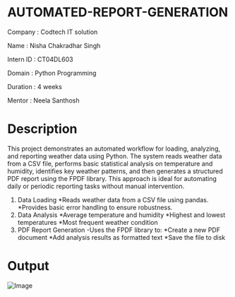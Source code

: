 # AUTOMATED-REPORT-GENERATION
Company : Codtech IT solution

Name : Nisha Chakradhar Singh

Intern ID : CT04DL603

Domain : Python Programming

Duration : 4 weeks

Mentor : Neela Santhosh

# Description  
This project demonstrates an automated workflow for loading, analyzing, and reporting weather data using Python. The system reads weather data from a CSV file, performs basic statistical analysis on temperature and humidity, identifies key weather patterns, and then generates a structured PDF report using the FPDF library. This approach is ideal for automating daily or periodic reporting tasks without manual intervention.
1. Data Loading
*Reads weather data from a CSV file using pandas.
*Provides basic error handling to ensure robustness.
2. Data Analysis
*Average temperature and humidity
*Highest and lowest temperatures
*Most frequent weather condition
3. PDF Report Generation
-Uses the FPDF library to:
*Create a new PDF document
*Add analysis results as formatted text
*Save the file to disk


# Output 
![Image](https://github.com/user-attachments/assets/09f3970c-1f0b-4602-942d-06f7420bcee5)
